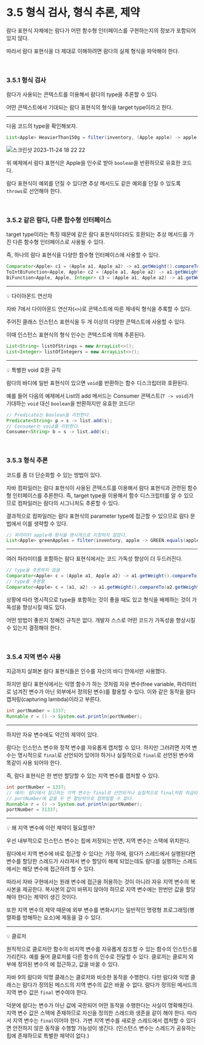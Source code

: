 # 3.5 형식 검사, 형식 추론, 제약

람다 표현식 자체에는 람다가 어떤 함수형 인터페이스를 구현하는지의 정보가 포함되어 있지 않다. 

따라서 람다 표현식을 더 제대로 이해하려면 람다의 실제 형식을 파악해야 한다.

<br>

### 3.5.1 형식 검사

람다가 사용되는 콘텍스트를 이용해서 람다의 type을 추론할 수 있다.

어떤 콘텍스트에서 기대되는 람다 표현식의 형식을 target type이라고 한다.

---

다음 코드의 type을 확인해보자.

```java
List<Apple> HeavierThan150g = filter(inventory, (Apple apple) -> apple.getWeight() > 150);0
```

![스크린샷 2023-11-24 18 22 22](https://github.com/yummy-cs/modern-java-in-action/assets/67499154/41686cc1-0219-4185-a228-12b8a5e6f850)

위 예제에서 람다 표현식은 Apple을 인수로 받아 `boolean`을 반환하므로 유효한 코드다. 

람다 표현식이 예외를 던질 수 있다면 추상 메서드도 같은 예외를 던질 수 있도록 `throws`로 선언해야 한다.

<br>

### 3.5.2 같은 람다, 다른 함수형 인터페이스

target type이라는 특징 때문에 같은 람다 표현식이더라도 호환되는 추상 메서드를 가진 다른 함수형 인터페이스로 사용될 수 있다.

즉, 하나의 람다 표현식을 다양한 함수형 인터페이스에 사용할 수 있다.

```java
Comparator<Apple> c1 = (Apple a1, Apple a2) -> a1.getWeight().compareTo(a2.getWeight());
ToIntBiFunction<Apple, Apple> c2 = (Apple a1, Apple a2) -> a1.getWeight().compareTo(a2.getWeight());
BiFunction<Apple, Apple, Integer> c3 = (Apple a1, Apple a2) -> a1.getWeight().compareTo(a2.getWeight());
```

---

💡 다이아몬드 연산자

자바 7에서 다이아몬드 연산자(`<>`)로 콘텍스트에 따른 제네릭 형식을 추록할 수 있다.

주어진 클래스 인스턴스 표현식을 두 개 이상의 다양한 콘텍스트에 사용할 수 있다.

이때 인스턴스 표현식의 형식 인수는 콘텍스트에 의해 추론된다.

```java
List<String> listOfStrings = new ArrayList<>();
List<Integer> listOfIntegers = new ArrayList<>();
```

---

💡 특별한 void 호환 규칙

람다의 바디에 일반 표현식이 있으면 `void`를 반환하는 함수 디스크립터와 호환된다.

예를 들어 다음의 예제에서 List의 add 메서드는 Consumer 콘텍스트(`T -> void`)가 기대하는 `void` 대신 `boolean`을 반환하지만 유효한 코드다!

```java
// Predicate는 Boolean을 리턴한다.
Predicate<String> p = s -> list.add(s);
// Consumer는 void를 리턴한다.
Consumer<String> b = s -> list.add(s);
```

<br>

### 3.5.3 형식 추론

코드를 좀 더 단순화할 수 있는 방법이 있다. 

자바 컴파일러는 람다 표현식이 사용된 콘텍스트를 이용해서 람다 표현식과 관련된 함수형 인터페이스를 추론한다. 즉, target type을 이용해서 함수 디스크립터를 알 수 있으므로 컴파일러는 람다의 시그니처도 추론할 수 있다. 

결과적으로 컴파일러는 람다 표현식의 parameter type에 접근할 수 있으므로 람다 문법에서 이를 생략할 수 있다. 

```java
// 파라미터 apple에 형식을 명시적으로 지정하지 않았다.
List<Apple> greenApples = filter(inventory, apple -> GREEN.equals(apple.getColor()));
```

---

여러 파라미터를 포함하는 람다 표현식에서는 코드 가독성 향상이 더 두드러진다.

```java
// type을 추론하지 않음
Comparator<Apple> c = (Apple a1, Apple a2) -> a1.getWeight().compareTo(a2.getWeight());
// type을 추론함
Comparator<Apple> c = (a1, a2) -> a1.getWeight().compareTo(a2.getWeight());
```

상황에 따라 명시적으로 type을 포함하는 것이 좋을 때도 있고 형식을 배제하는 것이 가독성을 향상시킬 때도 있다. 

어떤 방법이 좋은지 정해진 규칙은 없다. 개발자 스스로 어떤 코드가 가독성을 향상시킬 수 있는지 결정해야 한다.

<br>

### 3.5.4 지역 변수 사용

지금까지 살펴본 람다 표현식들은 인수를 자신의 바디 안에서만 사용했다. 

하지만 람다 표현식에서는 익명 함수가 하는 것처럼 자유 변수(free variable, 파라미터로 넘겨진 변수가 아닌 외부에서 정의된 변수)를 활용할 수 있다. 이와 같은 동작을 람다 캡처링(capturing lambda)이라고 부른다.

```java
int portNumber = 1337;
Runnable r = () -> System.out.println(portNumber);
```

---

하지만 자유 변수에도 약간의 제약이 있다.

람다는 인스턴스 변수와 정적 변수를 자유롭게 캡처할 수 있다. 하지만 그러려면 지역 변수는 명시적으로 `final`로 선언되어 있어야 하거나 실질적으로 `final`로 선언된 변수와 똑같이 사용 되어야 한다.

즉, 람다 표현식은 한 번만 할당할 수 있는 지역 변수를 캡처할 수 있다.

```java
int portNumber = 1337;
// 에러: 람다에서 참고하는 지역 변수는 final로 선언되거나 실질적으로 final처럼 취급되어야 한다.
// portNumber에 값을 두 번 할당하므로 컴파일할 수 없다.
Runnable r = () -> System.out.println(portNumber);
portNumber = 31337;
```

---

💡 왜 지역 변수에 이런 제약이 필요할까?

우선 내부적으로 인스턴스 변수는 힙에 저장되는 반면, 지역 변수는 스택에 위치한다. 

람다에서 지역 변수에 바로 접근할 수 있다는 가정 하에, 람다가 스레드에서 실행된다면 변수를 할당한 스레드가 사라져서 변수 할당이 해제 되었는데도 람다를 실행하는 스레드에서는 해당 변수에 접근하려 할 수 있다. 

따라서 자바 구현에서는 원래 변수에 접근을 허용하는 것이 아니라 자유 지역 변수의 복사본을 제공한다. 복사본의 값이 바뀌지 않아야 하므로 지역 변수에는 한번만 값을 할당해야 한다는 제약이 생긴 것이다.

또한 지역 변수의 제약 때문에 외부 변수를 변화시키는 일반적인 명령형 프로그래밍(병렬화를 방해하는 요소)에 제동을 걸 수 있다.

---

💡 클로저

원칙적으로 클로저란 함수의 비지역 변수를 자유롭게 참조할 수 있는 함수의 인스턴스를 가리킨다. 
예를 들어 클로저를 다른 함수의 인수로 전달할 수 있다. 클로저는 클로저 외부에 정의된 변수의 에 접근하고, 값을 바꿀 수 있다. 

자바 9의 람다와 익명 클래스는 클로저와 비슷한 동작을 수행한다.
다만 람다와 익명 클래스는 람다가 정의된 메스드의 지역 변수의 값은 바꿀 수 없다. 람다가 정의된 메서드의 지역 변수 값은 `final` 변수여야 한다.

덕분에 람다는 변수가 아닌 값에 국한되어 어떤 동작을 수행한다는 사실이 명확해진다. 
지역 변수 값은 스택에 존재하므로 자신을 정의한 스레드와 생존을 같이 해야 한다. 따라서 지역 변수는 `final`이어야 한다. 
가변 지역 변수를 새로운 스레드에서 캡처할 수 있다면 안전하지 않은 동작을 수행할 가능성이 생긴다.
(인스턴스 변수는 스레드가 공유하는 힙에 존재하므로 특별한 제약이 없다.)
